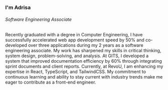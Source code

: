 
### I'm Adrisa

###### Software Engineering Associate


<!-- Profile image -->
<!--![Photos](./assets/profile-img.jpg "Muhammad Adrisa Nur Syarif")-->
<!-- { width="50%" style="display: block; margin: 0 auto; max-height: 300px; object-fit: cover; object-position: center; border-radius: 10px;"} -->

<!-- {style="text-align: center;"} -->

<!-- About me -->
Recently graduated with a degree in Computer Engineering, I have successfully accelerated web app development speed by 50% and co-developed over three applications during my 2 years as a software engineering associate. My work has sharpened my skills in critical thinking, system design, problem-solving, and analysis. At GITS, I developed a system that improved documentation efficiency by 60% through integrating sprint documents and client reports. Currently, at RevoU, I am enhancing my expertise in React, TypeScript, and TailwindCSS. My commitment to continuous learning and ability to stay current with industry trends make me eager to contribute as a front-end engineer.


<!-- My Skills -->

<!--
## Skills :briefcase:
- Technical Skills:
  - Programing Language: Javascript, Typescript, TailwindCSS, SASS, SQL Query, Python, PHP
  - Framework/Library: ReactJS, NextJS, MUI, ExpressJS, Laravel, Flask
  - Version Control System: Git, Github, Gitlab

- But my best skill is actually in googling something. As an analyst I need to find many dataset. Of course the data can be obtain by google. :desktop_computer:

## Experience :rocket:
- Software Engineering Associate, RevoU - Mei 2024 - Current
- Internship Front End Developer, PT Sinergi Nusa Inovatif - October, 2022 – January, 2023


## Get In Touch :mailbox_with_mail:
If you love coffee as much as I do. 
Love coffee as much as I do? Let's talk about how awesome they are! We can code while we drink hot coffee! :coffee:

[![linked-in](./assets/linkedin-logo.jpg)](https://www.linkedin.com/in/adrisa-syarif/) -->
